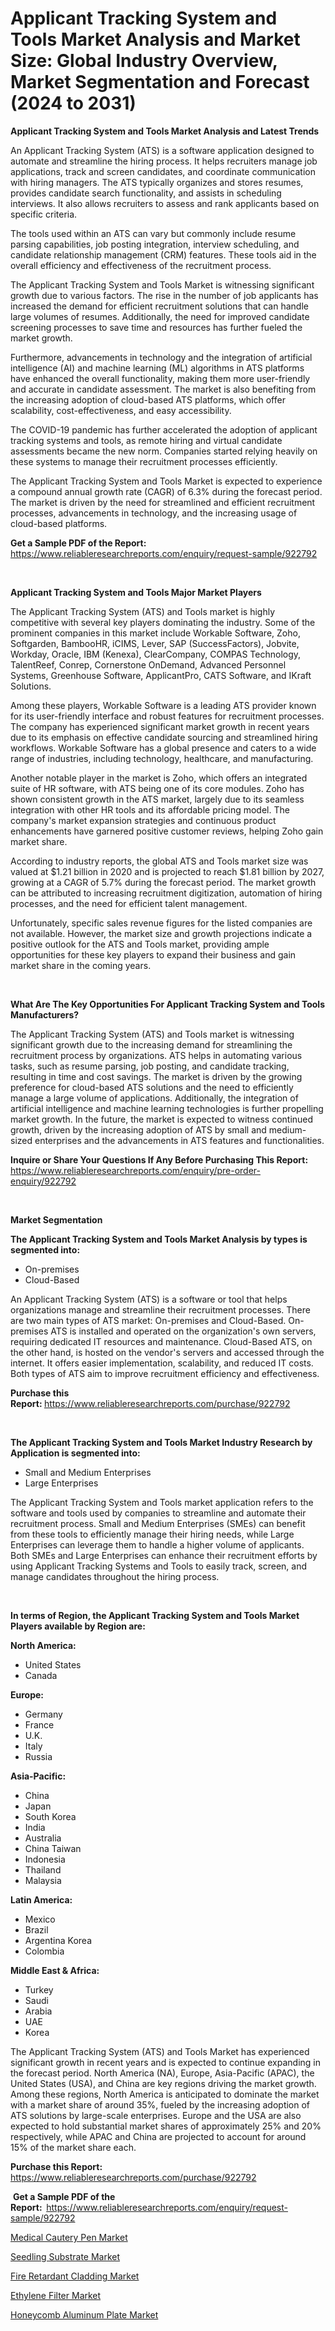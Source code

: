 <p><h1>Applicant Tracking System and Tools Market Analysis and Market Size: Global Industry Overview, Market Segmentation and Forecast (2024 to 2031)</h1></p><p><strong>Applicant Tracking System and Tools Market Analysis and Latest Trends</strong></p>
<p><p>An Applicant Tracking System (ATS) is a software application designed to automate and streamline the hiring process. It helps recruiters manage job applications, track and screen candidates, and coordinate communication with hiring managers. The ATS typically organizes and stores resumes, provides candidate search functionality, and assists in scheduling interviews. It also allows recruiters to assess and rank applicants based on specific criteria.</p><p>The tools used within an ATS can vary but commonly include resume parsing capabilities, job posting integration, interview scheduling, and candidate relationship management (CRM) features. These tools aid in the overall efficiency and effectiveness of the recruitment process.</p><p>The Applicant Tracking System and Tools Market is witnessing significant growth due to various factors. The rise in the number of job applicants has increased the demand for efficient recruitment solutions that can handle large volumes of resumes. Additionally, the need for improved candidate screening processes to save time and resources has further fueled the market growth.</p><p>Furthermore, advancements in technology and the integration of artificial intelligence (AI) and machine learning (ML) algorithms in ATS platforms have enhanced the overall functionality, making them more user-friendly and accurate in candidate assessment. The market is also benefiting from the increasing adoption of cloud-based ATS platforms, which offer scalability, cost-effectiveness, and easy accessibility.</p><p>The COVID-19 pandemic has further accelerated the adoption of applicant tracking systems and tools, as remote hiring and virtual candidate assessments became the new norm. Companies started relying heavily on these systems to manage their recruitment processes efficiently.</p><p>The Applicant Tracking System and Tools Market is expected to experience a compound annual growth rate (CAGR) of 6.3% during the forecast period. The market is driven by the need for streamlined and efficient recruitment processes, advancements in technology, and the increasing usage of cloud-based platforms.</p></p>
<p><strong>Get a Sample PDF of the Report:&nbsp;</strong> <a href="https://www.reliableresearchreports.com/enquiry/request-sample/922792">https://www.reliableresearchreports.com/enquiry/request-sample/922792</a></p>
<p>&nbsp;</p>
<p><strong>Applicant Tracking System and Tools Major Market Players</strong></p>
<p><p>The Applicant Tracking System (ATS) and Tools market is highly competitive with several key players dominating the industry. Some of the prominent companies in this market include Workable Software, Zoho, Softgarden, BambooHR, iCIMS, Lever, SAP (SuccessFactors), Jobvite, Workday, Oracle, IBM (Kenexa), ClearCompany, COMPAS Technology, TalentReef, Conrep, Cornerstone OnDemand, Advanced Personnel Systems, Greenhouse Software, ApplicantPro, CATS Software, and IKraft Solutions.</p><p>Among these players, Workable Software is a leading ATS provider known for its user-friendly interface and robust features for recruitment processes. The company has experienced significant market growth in recent years due to its emphasis on effective candidate sourcing and streamlined hiring workflows. Workable Software has a global presence and caters to a wide range of industries, including technology, healthcare, and manufacturing.</p><p>Another notable player in the market is Zoho, which offers an integrated suite of HR software, with ATS being one of its core modules. Zoho has shown consistent growth in the ATS market, largely due to its seamless integration with other HR tools and its affordable pricing model. The company's market expansion strategies and continuous product enhancements have garnered positive customer reviews, helping Zoho gain market share.</p><p>According to industry reports, the global ATS and Tools market size was valued at $1.21 billion in 2020 and is projected to reach $1.81 billion by 2027, growing at a CAGR of 5.7% during the forecast period. The market growth can be attributed to increasing recruitment digitization, automation of hiring processes, and the need for efficient talent management.</p><p>Unfortunately, specific sales revenue figures for the listed companies are not available. However, the market size and growth projections indicate a positive outlook for the ATS and Tools market, providing ample opportunities for these key players to expand their business and gain market share in the coming years.</p></p>
<p>&nbsp;</p>
<p><strong>What Are The Key Opportunities For Applicant Tracking System and Tools Manufacturers?</strong></p>
<p><p>The Applicant Tracking System (ATS) and Tools market is witnessing significant growth due to the increasing demand for streamlining the recruitment process by organizations. ATS helps in automating various tasks, such as resume parsing, job posting, and candidate tracking, resulting in time and cost savings. The market is driven by the growing preference for cloud-based ATS solutions and the need to efficiently manage a large volume of applications. Additionally, the integration of artificial intelligence and machine learning technologies is further propelling market growth. In the future, the market is expected to witness continued growth, driven by the increasing adoption of ATS by small and medium-sized enterprises and the advancements in ATS features and functionalities.</p></p>
<p><strong>Inquire or Share Your Questions If Any Before Purchasing This Report:</strong> <a href="https://www.reliableresearchreports.com/enquiry/pre-order-enquiry/922792">https://www.reliableresearchreports.com/enquiry/pre-order-enquiry/922792</a></p>
<p>&nbsp;</p>
<p><strong>Market Segmentation</strong></p>
<p><strong>The Applicant Tracking System and Tools Market Analysis by types is segmented into:</strong></p>
<p><ul><li>On-premises</li><li>Cloud-Based</li></ul></p>
<p><p>An Applicant Tracking System (ATS) is a software or tool that helps organizations manage and streamline their recruitment processes. There are two main types of ATS market: On-premises and Cloud-Based. On-premises ATS is installed and operated on the organization's own servers, requiring dedicated IT resources and maintenance. Cloud-Based ATS, on the other hand, is hosted on the vendor's servers and accessed through the internet. It offers easier implementation, scalability, and reduced IT costs. Both types of ATS aim to improve recruitment efficiency and effectiveness.</p></p>
<p><strong>Purchase this Report:&nbsp;</strong><a href="https://www.reliableresearchreports.com/purchase/922792">https://www.reliableresearchreports.com/purchase/922792</a></p>
<p>&nbsp;</p>
<p><strong>The Applicant Tracking System and Tools Market Industry Research by Application is segmented into:</strong></p>
<p><ul><li>Small and Medium Enterprises</li><li>Large Enterprises</li></ul></p>
<p><p>The Applicant Tracking System and Tools market application refers to the software and tools used by companies to streamline and automate their recruitment process. Small and Medium Enterprises (SMEs) can benefit from these tools to efficiently manage their hiring needs, while Large Enterprises can leverage them to handle a higher volume of applicants. Both SMEs and Large Enterprises can enhance their recruitment efforts by using Applicant Tracking Systems and Tools to easily track, screen, and manage candidates throughout the hiring process.</p></p>
<p>&nbsp;</p>
<p><strong>In terms of Region, the Applicant Tracking System and Tools Market Players available by Region are:</strong></p>
<p>
    <p> <strong> North America: </strong>
        <ul>
            <li>United States</li>
            <li>Canada</li>
        </ul>
        </p> 
    <p> <strong> Europe: </strong>
        <ul>
            <li>Germany</li>
            <li>France</li>
            <li>U.K.</li>
            <li>Italy</li>
            <li>Russia</li>
        </ul>
        </p> 
    <p> <strong> Asia-Pacific: </strong>
        <ul>
            <li>China</li>
            <li>Japan</li>
            <li>South Korea</li>
            <li>India</li>
            <li>Australia</li>
            <li>China Taiwan</li>
            <li>Indonesia</li>
            <li>Thailand</li>
            <li>Malaysia</li>
        </ul>
        </p> 
    <p> <strong> Latin America: </strong>
        <ul>
            <li>Mexico</li>
            <li>Brazil</li>
            <li>Argentina Korea</li>
            <li>Colombia</li>
        </ul>
        </p> 
    <p> <strong> Middle East & Africa: </strong>
        <ul>
            <li>Turkey</li>
            <li>Saudi</li>
            <li>Arabia</li>
            <li>UAE</li>
            <li>Korea</li>
        </ul>
    </p>
    </p>
<p><p>The Applicant Tracking System (ATS) and Tools Market has experienced significant growth in recent years and is expected to continue expanding in the forecast period. North America (NA), Europe, Asia-Pacific (APAC), the United States (USA), and China are key regions driving the market growth. Among these regions, North America is anticipated to dominate the market with a market share of around 35%, fueled by the increasing adoption of ATS solutions by large-scale enterprises. Europe and the USA are also expected to hold substantial market shares of approximately 25% and 20% respectively, while APAC and China are projected to account for around 15% of the market share each.</p></p>
<p><strong>Purchase this Report: </strong><a href="https://www.reliableresearchreports.com/purchase/922792">https://www.reliableresearchreports.com/purchase/922792</a></p>
<p>&nbsp;<strong>Get a Sample PDF of the Report:&nbsp;&nbsp;</strong><a href="https://www.reliableresearchreports.com/enquiry/request-sample/922792">https://www.reliableresearchreports.com/enquiry/request-sample/922792</a></p>
<p><strong></strong></p>
<p><p><a href="https://medium.com/@chiragreportprime3/medical-cautery-pen-market-size-cagr-trends-2024-2030-0944bf19dc43">Medical Cautery Pen Market</a></p><p><a href="https://medium.com/@chiragreportprime3/seedling-substrate-market-analysis-and-sze-forecasted-for-period-from-2024-to-2031-afdc52b03bbd">Seedling Substrate Market</a></p><p><a href="https://medium.com/@chiragreportprime3/fire-retardant-cladding-market-trends-and-market-analysis-forecasted-for-period-2024-2031-eba9e1f2f94d">Fire Retardant Cladding Market</a></p><p><a href="https://medium.com/@chiragreportprime3/ethylene-filter-market-research-report-its-history-and-forecast-2024-to-2031-8c8f6c7039ef">Ethylene Filter Market</a></p><p><a href="https://medium.com/@chiragreportprime3/honeycomb-aluminum-plate-market-research-report-its-history-and-forecast-2024-to-2031-6de77991f877">Honeycomb Aluminum Plate Market</a></p></p>